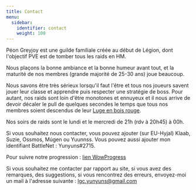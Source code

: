 ```yaml
---
title: Contact
menu:
  sidebar:
    identifier: contact
    weight: 100
---
```


Péon Greyjoy est une guilde familiale créée au début de Légion, dont l'objectif PVE est de tomber tous les raids en HM.

Nous plaçons la bonne ambiance et la bonne humeur avant tout, et la maturité de nos membres (grande majorité de 25-30 ans) joue beaucoup.

Nous savons être très sérieux lorsqu'il faut l'être et tous nos joueurs savent jouer leur classe et apprendre puis respecter une stratégie de boss. Pour autant, nos raids sont loin d'être monotones et ennuyeux et il nous arrive de devoir décaler le pull de quelques secondes le temps que tous nos membres soient descendus de leur [Luge en bois rouge](http://fr.wowhead.com/item=128776/luge-en-bois-rouge).

Nos soirs de raids sont le lundi et le mercredi de 21h (rdv à 20h45) à 00h.

Si vous souhaitez nous contacter, vous pouvez ajouter (sur EU-Hyjal) Klaab, Suzie, Ossmos, Múgen ou Yuunnss.
Vous pouvez aussi ajouter mon identifiant BattleNet : Yunyuns#2715.

Pour suivre notre progression :  [lien WowProgress](https://www.wowprogress.com/guild/eu/hyjal/P%C3%A9on+Greyjoy)

Si vous souhaitez me contacter par rapport au site, si vous avez des remarques, des suggestions, si vous rencontrez des erreurs, envoyez-moi un mail à l'adresse suivante : lgc.yunyuns@gmail.com

